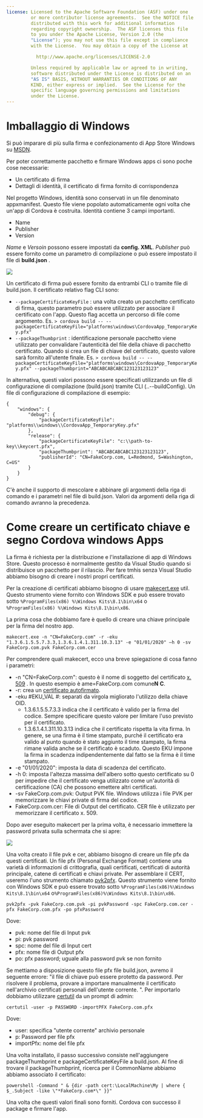 ```yaml
---
license: Licensed to the Apache Software Foundation (ASF) under one
         or more contributor license agreements.  See the NOTICE file
         distributed with this work for additional information
         regarding copyright ownership.  The ASF licenses this file
         to you under the Apache License, Version 2.0 (the
         "License"); you may not use this file except in compliance
         with the License.  You may obtain a copy of the License at

           http://www.apache.org/licenses/LICENSE-2.0

         Unless required by applicable law or agreed to in writing,
         software distributed under the License is distributed on an
         "AS IS" BASIS, WITHOUT WARRANTIES OR CONDITIONS OF ANY
         KIND, either express or implied.  See the License for the
         specific language governing permissions and limitations
         under the License.
---
```


# Imballaggio di Windows

Si può imparare di più sulla firma e confezionamento di App Store Windows su [MSDN](https://msdn.microsoft.com/en-us/library/hh446593(v=vs.85).aspx).

Per poter correttamente pacchetto e firmare Windows apps ci sono poche cose necessarie:

  * Un certificato di firma
  * Dettagli di identità, il certificato di firma fornito di corrispondenza

Nel progetto Windows, identità sono conservati in un file denominato appxmanifest. Questo file viene popolato automaticamente ogni volta che un'app di Cordova è costruita. Identità contiene 3 campi importanti.

  * Name
  * Publisher
  * Version

*Name* e *Versoin* possono essere impostati da **config. XML**. *Publisher* può essere fornito come un parametro di compilazione o può essere impostato il file di **build.json** .

![](img/guide/platforms/win8/packaging.png)

Un certificato di firma può essere fornito da entrambi CLI o tramite file di build.json. Il certificato relativo flag CLI sono:

  * `--packageCertificateKeyFile` : una volta creato un pacchetto certificato di firma, questo parametro può essere utilizzato per associare il certificato con l'app. Questo flag accetta un percorso di file come argomento. Es. `> cordova build -- --packageCertificateKeyFile="platforms\windows\CordovaApp_TemporaryKey.pfx"`
  * `--packageThumbprint` : identificazione personale pacchetto viene utilizzato per convalidare l'autenticità del file della chiave di pacchetto certificato. Quando si crea un file di chiave del certificato, questo valore sarà fornito all'utente finale. Es. `> cordova build -- --packageCertificateKeyFile="platforms\windows\CordovaApp_TemporaryKey.pfx" --packageThumbprint="ABCABCABCABC123123123123"`

In alternativa, questi valori possono essere specificati utilizzando un file di configurazione di compilazione (build.json) tramite CLI (..--buildConfig). Un file di configurazione di compilazione di esempio:

    {
        "windows": {
            "debug": {
                "packageCertificateKeyFile": "platforms\\windows\\CordovaApp_TemporaryKey.pfx"
            },
            "release": {
                "packageCertificateKeyFile": "c:\\path-to-key\\keycert.pfx",
                "packageThumbprint": "ABCABCABCABC123123123123",
                "publisherId": "CN=FakeCorp.com, L=Redmond, S=Washington, C=US"
            }
        }
    }
    

C'è anche il supporto di mescolare e abbinare gli argomenti della riga di comando e i parametri nel file di build.json. Valori da argomenti della riga di comando avranno la precedenza.

# Come creare un certificato chiave e segno Cordova windows Apps

La firma è richiesta per la distribuzione e l'installazione di app di Windows Store. Questo processo è normalmente gestito da Visual Studio quando si distribuisce un pacchetto per il rilascio. Per fare tmhis senza Visual Studio abbiamo bisogno di creare i nostri propri certificati.

Per la creazione di certificati abbiamo bisogno di usare [makecert.exe](https://msdn.microsoft.com/en-us/library/ff548309(v=vs.85).aspx) util. Questo strumento viene fornito con Windows SDK e può essere trovato sotto `%ProgramFiles(x86) %\Windows Kits\8.1\bin\x64` o `%ProgramFiles(x86) %\Windows Kits\8.1\bin\x86`.

La prima cosa che dobbiamo fare è quello di creare una chiave principale per la firma del nostro app.

`makecert.exe -n "CN=FakeCorp.com" -r -eku "1.3.6.1.5.5.7.3.3,1.3.6.1.4.1.311.10.3.13" -e "01/01/2020" –h 0 -sv FakeCorp.com.pvk FakeCorp.com.cer`

Per comprendere quali makecert, ecco una breve spiegazione di cosa fanno i parametri:

  * -n "CN=FakeCorp.com": questo è il nome di soggetto del certificato [x. 509](http://en.wikipedia.org/wiki/X.509) . In questo esempio è ame=FakeCorp.com comune**N** **C**.
  * -r: crea un [certificato autofirmato](http://en.wikipedia.org/wiki/Self-signed_certificate).
  * -eku #EKU_VAL #: separati da virgola migliorato l'utilizzo della chiave OID. 
      * 1.3.6.1.5.5.7.3.3 indica che il certificato è valido per la firma del codice. Sempre specificare questo valore per limitare l'uso previsto per il certificato.
      * 1.3.6.1.4.1.311.10.3.13 indica che il certificato rispetta la vita firma. In genere, se una firma è il time stampato, purché il certificato era valido al punto quando è stato aggiunto il time stampato, la firma rimane valida anche se il certificato è scaduto. Questo EKU impone la firma in scadenza indipendentemente dal fatto se la firma è il time stampato.
  * -e "01/01/2020": imposta la data di scadenza del certificato. 
  * -h 0: imposta l'altezza massima dell'albero sotto questo certificato su 0 per impedire che il certificato venga utilizzato come un'autorità di certificazione (CA) che possono emettere altri certificati.
  * -sv FakeCorp.com.pvk: Output PVK file. Windows utilizza i file PVK per memorizzare le chiavi private di firma del codice.
  * FakeCorp.com.cer: File di Output del certificato. CER file è utilizzato per memorizzare il certificato x. 509.

Dopo aver eseguito makecert per la prima volta, è necessario immettere la password privata sulla schermata che si apre:

![](img/guide/platforms/win8/createprivatekeywindow.png)

Una volta creato il file pvk e cer, abbiamo bisogno di creare un file pfx da questi certificati. Un file pfx (Personal Exchange Format) contiene una varietà di informazioni di crittografia, quali certificati, certificati di autorità principale, catene di certificati e chiavi private. Per assemblare il CERT, useremo l'uno strumento chiamato [pvk2pfx](https://msdn.microsoft.com/en-us/library/ff550672(v=vs.85).aspx). Questo strumento viene fornito con Windows SDK e può essere trovato sotto `%ProgramFiles(x86)%\Windows Kits\8.1\bin\x64` o`%ProgramFiles(x86)%\Windows Kits\8.1\bin\x86`.

`pvk2pfx -pvk FakeCorp.com.pvk -pi pvkPassword -spc FakeCorp.com.cer -pfx FakeCorp.com.pfx -po pfxPassword`

Dove:

  * pvk: nome del file di Input pvk
  * pi: pvk password
  * spc: nome del file di Input cert
  * pfx: nome file di Output pfx
  * po: pfx password; uguale alla password pvk se non fornito

Se mettiamo a disposizione questo file pfx file build.json, avremo il seguente errore: "il file di chiave può essere protetto da password. Per risolvere il problema, provare a importare manualmente il certificato nell'archivio certificati personali dell'utente corrente. ". Per importarlo dobbiamo utilizzare [certutil](https://technet.microsoft.com/en-us/library/ee624045(v=ws.10).aspx) da un prompt di admin:

`certutil -user -p PASSWORD -importPFX FakeCorp.com.pfx`

Dove:

  * user: specifica "utente corrente" archivio personale
  * p: Password per file pfx
  * importPfx: nome del file pfx

Una volta installato, il passo successivo consiste nell'aggiungere packageThumbprint e packageCertificateKeyFile a build.json. Al fine di trovare il packageThumbprint, ricerca per il CommonName abbiamo abbiamo associato il certificato:

`powershell -Command " & {dir -path cert:\LocalMachine\My | where { $_.Subject -like \"*FakeCorp.com*\" }}"`

Una volta che questi valori finali sono forniti. Cordova con successo il package e firmare l'app.
